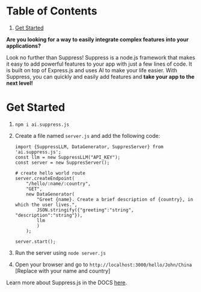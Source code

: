 
# Table of Contents

1.  [Get Started](#org9283b57)

**Are you looking for a way to easily integrate complex features into your applications?**

Look no further than Suppress! Suppress is a node.js framework that makes it easy to add powerful features to your app with just a few lines of code. It is built on top of Express.js and uses AI to make your life easier.
With Suppress, you can quickly and easily add features and **take your app to the next level!**


<a id="org9283b57"></a>

# Get Started

1.  `npm i ai.suppress.js`
2.  Create a file named `server.js` and add the following code:
    
        import {SuppressLLM, DataGenerator, SuppresServer} from 'ai.suppress.js';
        const llm = new SuppressLLM("API_KEY");
        const server = new SuppresServer();
        
        # create hello world route
        server.createEndpoint(
            "/hello/:name/:country",
            "GET",
            new DataGenerator(
                "Greet {name}. Create a brief description of {country}, in which the user lives.",
                JSON.stringify({"greeting":"string", "description":"string"}),
                llm
                )
            );
        
        server.start();
3.  Run the server using `node server.js`
4.  Open your browser and go to `http://localhost:3000/hello/John/China` [Replace with your name and country]

Learn more about Suppress.js in the DOCS [here](./DOCS.md).

